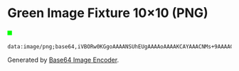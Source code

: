 # Green Image Fixture 10×10 (PNG)

![Green Image Fixture 10×10](green-10x10.png)

```base64
data:image/png;base64,iVBORw0KGgoAAAANSUhEUgAAAAoAAAAKCAYAAACNMs+9AAAACXBIWXMAAA7DAAAOwwHHb6hkAAAAGXRFWHRTb2Z0d2FyZQB3d3cuaW5rc2NhcGUub3Jnm+48GgAAACB0RVh0VGl0bGUAR3JlZW4gSW1hZ2UgRml4dHVyZSAxMMOXMTBj+v0PAAAAGElEQVQY02Nk+M/wn4EIwMRAJBhVSB2FADydAhJy9C8vAAAAAElFTkSuQmCC
```

Generated by [Base64 Image Encoder](https://www.base64-image.de/).
